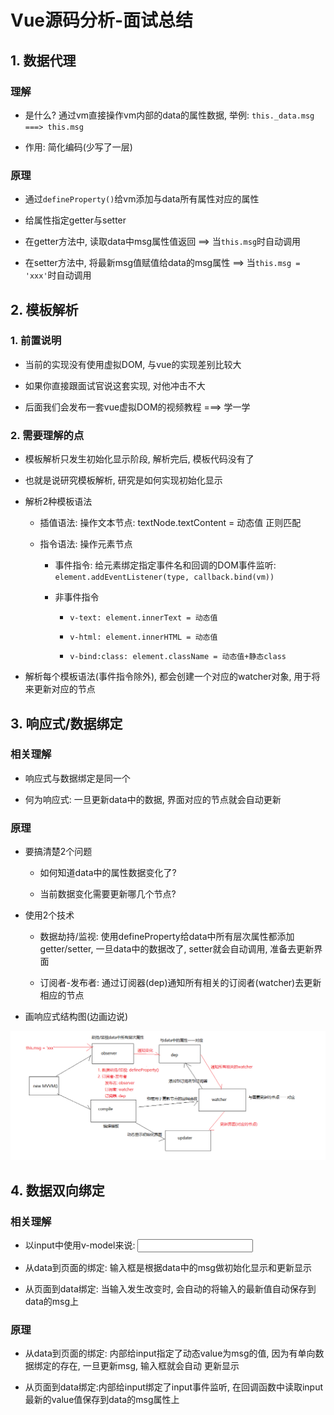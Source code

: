 # Vue源码分析-面试总结

## 1. 数据代理

### 理解

- 是什么? 通过vm直接操作vm内部的data的属性数据, 举例: `this._data.msg ===> this.msg`

- 作用: 简化编码(少写了一层)

### 原理

- 通过`defineProperty()`给vm添加与data所有属性对应的属性

- 给属性指定getter与setter

- 在getter方法中, 读取data中msg属性值返回 ==> 当`this.msg`时自动调用

- 在setter方法中, 将最新msg值赋值给data的msg属性 ==> 当`this.msg = 'xxx'`时自动调用

## 2. 模板解析

### 1. 前置说明

- 当前的实现没有使用虚拟DOM, 与vue的实现差别比较大

- 如果你直接跟面试官说这套实现, 对他冲击不大

- 后面我们会发布一套vue虚拟DOM的视频教程 ===> 学一学

### 2. 需要理解的点

- 模板解析只发生初始化显示阶段, 解析完后, 模板代码没有了

- 也就是说研究模板解析, 研究是如何实现初始化显示

- 解析2种模板语法

    - 插值语法: 操作文本节点: textNode.textContent = 动态值 正则匹配

    - 指令语法: 操作元素节点

        - 事件指令: 给元素绑定指定事件名和回调的DOM事件监听: `element.addEventListener(type, callback.bind(vm))`

        - 非事件指令

            - `v-text: element.innerText = 动态值`

            - `v-html: element.innerHTML = 动态值`

            - `v-bind:class: element.className = 动态值+静态class`

- 解析每个模板语法(事件指令除外), 都会创建一个对应的watcher对象, 用于将来更新对应的节点

## 3. 响应式/数据绑定

### 相关理解

- 响应式与数据绑定是同一个

- 何为响应式: 一旦更新data中的数据, 界面对应的节点就会自动更新

### 原理

- 要搞清楚2个问题

    - 如何知道data中的属性数据变化了?

    - 当前数据变化需要更新哪几个节点?

- 使用2个技术

    - 数据劫持/监视: 使用defineProperty给data中所有层次属性都添加getter/setter, 一旦data中的数据改了, setter就会自动调用, 准备去更新界面

    - 订阅者-发布者: 通过订阅器(dep)通知所有相关的订阅者(watcher)去更新相应的节点

- 画响应式结构图(边画边说)

![响应式结构图](./images/响应式结构图.png)

## 4. 数据双向绑定

### 相关理解

- 以input中使用v-model来说: <input v-model="msg"/>

- 从data到页面的绑定:  输入框是根据data中的msg做初始化显示和更新显示

- 从页面到data绑定: 当输入发生改变时, 会自动的将输入的最新值自动保存到data的msg上

### 原理

- 从data到页面的绑定: 内部给input指定了动态value为msg的值, 因为有单向数据绑定的存在, 一旦更新msg, 输入框就会自动 更新显示

- 从页面到data绑定:内部给input绑定了input事件监听, 在回调函数中读取input最新的value值保存到data的msg属性上
